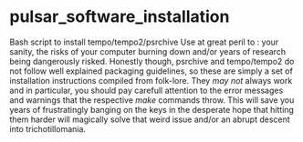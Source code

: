 # pulsar_software_installation
Bash script to install tempo/tempo2/psrchive
Use at great peril to : your sanity, the risks of your computer burning down and/or years of research being dangerously risked.
Honestly though, psrchive and tempo/tempo2 do not follow well explained packaging guidelines, so these are simply a set of installation instructions compiled from folk-lore. They *may not* always work and in particular, you should pay carefull attention to the error messages and warnings that the respective *make* commands throw. This will save you years of frustratingly banging on the keys in the desperate hope that hitting them harder will magically solve that weird issue and/or an abrupt descent into trichotillomania.
